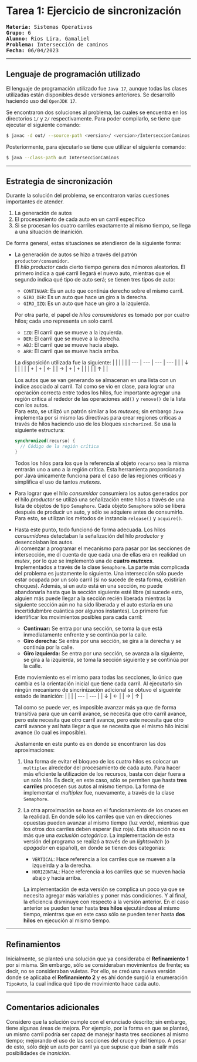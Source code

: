 # **Tarea 1:** Ejercicio de sincronización

<pre>
<b>Materia:</b> Sistemas Operativos
<b>Grupo:</b> 6
<b>Alumno:</b> Ríos Lira, Gamaliel
<b>Problema:</b> Intersección de caminos
<b>Fecha:</b> 06/04/2023
</pre>

***

## Lenguaje de programación utilizado

El lenguaje de programación utilizado fue `Java 17`, aunque todas las clases 
utilizadas están disponibles desde versiones anteriores. Se desarrolló 
haciendo uso del `OpenJDK 17`.

Se encontraron dos soluciones al problema, las cuales se encuentra en los 
directorios `1/` y `2/` respectivamente. Para poder compilarlo, se tiene que 
ejecutar el siguiente comando:
```bash
$ javac -d out/ --source-path <version>/ <version>/InterseccionCaminos.java
```
Posteriormente, para ejecutarlo se tiene que utilizar el siguiente comando:
```bash
$ java --class-path out InterseccionCaminos
```

---

## Estrategia de sincronización
Durante la solución del problema, se encontraron varias cuestiones importantes 
de atender.
1. La generación de autos
2. El procesamiento de cada auto en un carril específico
3. Si se procesan los cuatro carriles exactamente al mismo tiempo, se llega a 
   una situación de inanición.

De forma general, estas situaciones se atendieron de la siguiente forma:
- La generación de autos se hizo a través del patrón `productor/consumidor`.  
  El _hilo productor_ cada cierto tiempo genera dos númoros aleatorios. El 
  primero indica a qué carril llegará el nuevo auto, mientras que el segundo 
  indica qué tipo de auto será; se tienen tres tipos de auto:
  - `CONTINUAR`: Es un auto que continúa derecho sobre el mismo carril.
  - `GIRO_DER`: Es un auto que hace un giro a la derecha.
  - `GIRO_IZQ`: Es un auto que hace un giro a la izquierda.

  Por otra parte, el papel de _hilos consumidores_ es tomado por por cuatro 
  hilos; cada uno representa un solo carril.
  - `IZQ`: El carril que se mueve a la izquierda.
  - `DER`: El carril que se mueve a la derecha.
  - `ABJ`: El carril que se mueve hacia abajo.
  - `ARR`: El carril que se mueve hacia arriba.
  
  La disposición utilizada fue la siguiente:
    | <!-- -->| <!-- -->| <!-- -->| <!-- -->|
    | --- | --- | --- | --- |
    |     |  ↓  |     |     |
    |     |  +  |  +  |  ←  |
    |  →  |  +  |  +  |     |
    |     |     |  ↑  |     |

  Los autos que se van generando se almacenan en una lista con un índice 
  asociado al carril. Tal como se vio en clase, para lograr una operación 
  correcta entre todos los hilos, fue importante agregar una región crítica al 
  rededor de las operaciones `add()` y `remove()` de la lista con los autos.  
  Para esto, se utilizó un patrón similar a los _mutexes_; sin embargo `Java` 
  implementa por sí mismo las directivas para crear regiones críticas a través 
  de hilos haciendo uso de los bloques `sinchorized`. Se usa la siguiente 
  estructura:
  ```java
  synchronized(recurso) {
    // Código de la región crítica
  }
  ```

  Todos los hilos para los que la referencia al objeto `recurso` sea la misma 
  entrarán uno a uno a la región crítica. Esta herramienta proporcionada por 
  Java únicamente funciona para el caso de las regiones críticas y simplifica 
  el uso de tantos _mutexes_.
- Para lograr que el hilo _consumidor_ consumiera los autos generados por el 
  hilo _productor_ se utilizó una señalización entre hilos a través de una 
  lista de objetos de tipo `Semaphore`. Cada objeto `Semaphore` sólo se libera 
  después de producir un auto, y sólo se adquiere antes de consumirlo. Para 
  esto, se utilizan los  métodos de instancia `release()` y `acquire()`.
- Hasta este punto, todo funcionó de forma adecuada. Los hilos _consumidores_ 
  detectaban la señalización del hilo _productor_ y desencolaban los autos.  
  Al comenzar a programar el mecanismo para pasar por las secciones de 
  intersección, me dí cuenta de que cada una de ellas era en realidad un 
  _mutex_, por lo que se implementó una de **cuatro _mutexes_**. Implementados 
  a través de la clase `Semaphore`. La parte más complicada del problema es 
  justamente lo siguiente. Una intersección sólo puede estar ocupada por un 
  solo carril (si no sucede de esta forma, existirían choques). Además, si un 
  auto está en una sección, no puede abandonarla hasta que la sección 
  siguiente esté libre (si sucede esto, alguien más puede llegar a la sección 
  recién liberada mientras la siguiente sección aún no ha sido liberada y el 
  auto estaría en una incertidubmbre cuántica por algunos instantes). Lo 
  primero fue identificar los movimientos posibles para cada carril:
  - **Continuar:** Se entra por una sección, se toma la que está 
    inmediatamente enfrente y se continúa por la calle.
  - **Giro derecha:** Se entra por una sección, se gira a la derecha y se 
    continúa por la calle.
  - **Giro izquierda:** Se entra por una sección, se avanza a la siguiente, se 
    gira a la izquierda, se toma la sección siguiente y se continúa por la 
    calle.

  Este moviemiento es el mismo para todas las secciones, lo único que cambia 
  es la orientación inicial que tiene cada carril. Al ejecutarlo sin ningún 
  mecanismo de sincrinización adicional se obtuvo el sigueinte estado de 
  inanición:
    | <!-- -->| <!-- -->|
    | --- | --- |
    |  ↓  |  ←  |
    |  →  |  ↑  |

  Tal como se puede ver, es imposible avanzar más ya que de forma transitiva 
  para que un carril avance, se necesita que otro carril avance, pero este 
  necesita que otro carril avance, pero este necesita que otro carril avance y 
  así hata llegar a que se necesita que el mismo hilo inicial avance (lo cual 
  es imposible).

  Justamente en este punto es en donde se encontraron las dos aproximaciones:
  1. Una forma de evitar el bloqueo de los cuatro hilos es colocar un 
     `multiplex` alrededor del procesamiento de cada auto. Para hacer más 
     eficiente la utilización de los recursos, basta con dejar fuera a un solo 
     hilo. Es decir, en este caso, sólo se permiten que hasta **tres 
     carriles** procesen sus autos al mismo tiempo. La forma de implementar el 
     _multiplex_ fue, nuevamente, a través de la clase `Semaphore`.
  2. La otra aproximación se basa en el funcionamiento de los cruces en la 
     realidad. En donde sólo los carriles que van en direcciones opuestas 
     pueden avanzar al mismo tiempo (luz verde), mientras que los otros dos 
     carriles deben esperar (luz roja). Esta situación no es más que una 
     _exclusión categórica_. La implementación de esta versión del programa se 
     realizó a través de un _lightswitch_ (o _apagador_ en español), en donde 
     se tienen dos categorías:
     - `VERTICAL`: Hace referencia a los carriles que se mueven a la izqueirda 
       y a la derecha.
     - `HORIZONTAL`: Hace referencia a los carriles que se mueven hacia abajo 
       y hacia arriba.

      La implementación de esta versión se complica un poco ya que se necesita 
      agregar más variables y poner más condiciones. Y al final, la eficiencia 
      disminuye con respecto a la versión anterior. En el caso anterior se 
      pueden tener hasta **tres hilos** ejecutándose al mismo tiempo, mientras 
      que en este caso sólo se pueden tener hasta **dos hilos** en ejecución 
      al mismo tiempo.

***
## Refinamientos
Inicialmente, se planteó una solución que ya consideraba el **Refinamiento 1** 
por si misma. Sin embargo, sólo se consideraban movimientos de frente; es 
decir, no se consideraban vuletas. Por ello, se creó una nueva versión donde 
se aplicaba el **Refinamiento 2** y es ahí donde surgió la enumeración 
`TipoAuto`, la cual indica qué tipo de movimiento hace cada auto.

***
## Comentarios adicionales
Considero que la solución cumple con el enunciado descrito; sin embargo, tiene 
algunas áreas de mejora. Por ejemplo, por la forma en que se planteó, un mismo 
carril podría ser capaz de manejar hasta tres secciones al mismo tiempo;
mejorando el uso de las secciones del cruce y del tiempo. A pesar de esto, 
sólo dejé un auto por carril ya que supuse que iban a salir más posibilidades 
de _inanición_.
